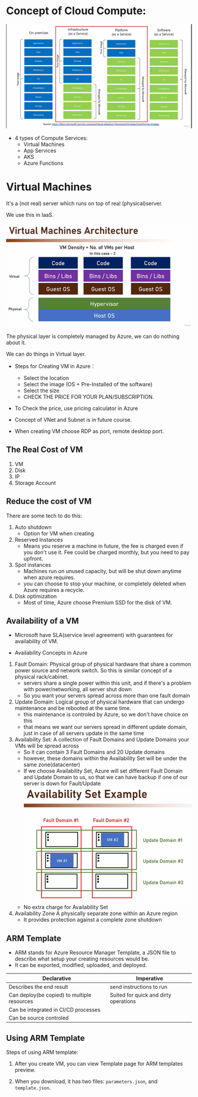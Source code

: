 # Concept of Cloud Compute:
![Cloud_Compute](./Cloud_Compute.png)

* 4 types of Compute Services:
    - Virtual Machines
    - App Services
    - AKS
    - Azure Functions

# Virtual Machines
It's a (not real) server which runs on top of real (physical)server.

We use this in IaaS.

![VM_Architecture](VMArchitecture.png)

The physical layer is completely managed by Azure, we can do nothing about it.

We can do things in Virtual layer.

- Steps for Creating VM in Azure：
    - Select the location
    - Select the image (OS + Pre-Installed of the software)
    - Select the size
    - CHECK THE PRICE FOR YOUR PLAN/SUBSCRIPTION.


- To Check the price, use pricing calculator in Azure

- Concept of VNet and Subnet is in future course.

- When creating VM choose RDP as port,  remote desktop port.

## The Real Cost of VM
1. VM
2. Disk
3. IP
4. Storage Account

## Reduce the cost of VM
There are some tech to do this:
1. Auto shutdown
    - Option for VM when creating
2. Reserved Instances
    - Means you reserve a machine in future, the fee is charged even if you don't use it. Fee could be charged monthly, but you need to pay upfront.
3. Spot instances
    - Machines run on unused capacity, but will be shut down anytime when azure requires.
    - you can choose to stop your machine, or completely deleted when Azure requires a recycle.
4. Disk optimization
    - Most of time, Azure choose Premium SSD for the disk of VM.

## Availability of a VM

- Microsoft have SLA(service level agreement) with guarantees for availability of VM.

- Availability Concepts in Azure
1. Fault Domain: 
    Physical group of physical hardware that share a common power source and network switch. So this is similar concept of a physical rack/cabinet.
    - servers share a single power within this unit, and if there's a problem with power/networking, all server shut down
    - So you want your servers spread across more than one fault domain
2. Update Domain: 
    Logical group of physical hardware that can undergo maintenance and be rebooted at the same time.
    - this maintenance is controled by Azure, so we don't have choice on this
    - that means we want our servers spread in different update domain, just in case of all servers update in the same time 
3. Availability Set:
    A collection of Fault Domains and Update Domains your VMs will be spread across
    - So it can contain 3 Fault Domains and 20 Update domains
    - however, these domains within the Availability Set will be under the same zone(datacenter)
    - If we choose Availability Set, Azure will set different Fault Domain and Update Domain to us, so that we can have backup if one of our server is down for Fault/Update
    ![AvailabilitySet](./AvailabilitySet.png)
    - No extra charge for Availability Set
4. Availability Zone
    A physically separate zone within an Azure region
    - It provides protection against a complete zone shutdown


## ARM Template
- ARM stands for Azure Resource Manager Template, a JSON file to describe what setup your creating resources would be.
- It can be exported, modified, uploaded, and deployed.

|Declarative|Imperative|
|--|--|
|Describes the end result|send instructions to run|
|Can deploy(be copied) to multiple resources|Suited for quick and dirty operations|
|Can be integrated in CI/CD processes||
|Can be source controled||

## Using ARM Template
Steps of using ARM template:
1. After you create VM, you can view Template page for ARM templates preview.

2. When you download, it has two files: `parameters.json`, and `template.json`.

